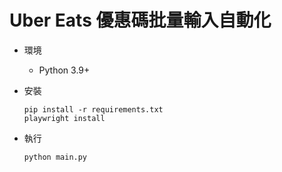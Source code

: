 # Uber Eats 優惠碼批量輸入自動化

- 環境
    - Python 3.9+

- 安裝
    ```
    pip install -r requirements.txt
    playwright install
    ```

- 執行
    ```
    python main.py
    ```